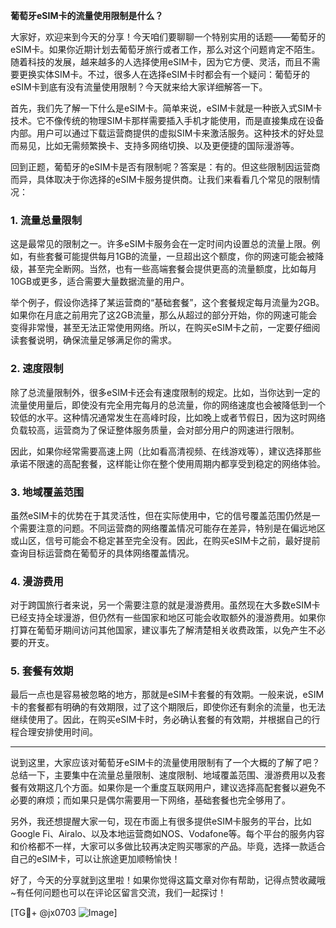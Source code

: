 **葡萄牙eSIM卡的流量使用限制是什么？**

大家好，欢迎来到今天的分享！今天咱们要聊聊一个特别实用的话题——葡萄牙的eSIM卡。如果你近期计划去葡萄牙旅行或者工作，那么对这个问题肯定不陌生。随着科技的发展，越来越多的人选择使用eSIM卡，因为它方便、灵活，而且不需要更换实体SIM卡。不过，很多人在选择eSIM卡时都会有一个疑问：葡萄牙的eSIM卡到底有没有流量使用限制？今天就来给大家详细解答一下。

首先，我们先了解一下什么是eSIM卡。简单来说，eSIM卡就是一种嵌入式SIM卡技术。它不像传统的物理SIM卡那样需要插入手机才能使用，而是直接集成在设备内部。用户可以通过下载运营商提供的虚拟SIM卡来激活服务。这种技术的好处显而易见，比如无需频繁换卡、支持多网络切换、以及更便捷的国际漫游等。

回到正题，葡萄牙的eSIM卡是否有限制呢？答案是：有的。但这些限制因运营商而异，具体取决于你选择的eSIM卡服务提供商。让我们来看看几个常见的限制情况：

### 1. **流量总量限制**
这是最常见的限制之一。许多eSIM卡服务会在一定时间内设置总的流量上限。例如，有些套餐可能提供每月1GB的流量，一旦超出这个额度，你的网速可能会被降级，甚至完全断网。当然，也有一些高端套餐会提供更高的流量额度，比如每月10GB或更多，适合需要大量数据流量的用户。

举个例子，假设你选择了某运营商的“基础套餐”，这个套餐规定每月流量为2GB。如果你在月底之前用完了这2GB流量，那么从超过的部分开始，你的网速可能会变得非常慢，甚至无法正常使用网络。所以，在购买eSIM卡之前，一定要仔细阅读套餐说明，确保流量足够满足你的需求。

### 2. **速度限制**
除了总流量限制外，很多eSIM卡还会有速度限制的规定。比如，当你达到一定的流量使用量后，即使没有完全用完每月的总流量，你的网络速度也会被降低到一个较低的水平。这种情况通常发生在高峰时段，比如晚上或者节假日，因为这时网络负载较高，运营商为了保证整体服务质量，会对部分用户的网速进行限制。

因此，如果你经常需要高速上网（比如看高清视频、在线游戏等），建议选择那些承诺不限速的高配套餐，这样能让你在整个使用周期内都享受到稳定的网络体验。

### 3. **地域覆盖范围**
虽然eSIM卡的优势在于其灵活性，但在实际使用中，它的信号覆盖范围仍然是一个需要注意的问题。不同运营商的网络覆盖情况可能存在差异，特别是在偏远地区或山区，信号可能会不稳定甚至完全没有。因此，在购买eSIM卡之前，最好提前查询目标运营商在葡萄牙的具体网络覆盖情况。

### 4. **漫游费用**
对于跨国旅行者来说，另一个需要注意的就是漫游费用。虽然现在大多数eSIM卡已经支持全球漫游，但仍然有一些国家和地区可能会收取额外的漫游费用。如果你打算在葡萄牙期间访问其他国家，建议事先了解清楚相关收费政策，以免产生不必要的开支。

### 5. **套餐有效期**
最后一点也是容易被忽略的地方，那就是eSIM卡套餐的有效期。一般来说，eSIM卡的套餐都有明确的有效期限，过了这个期限后，即使你还有剩余的流量，也无法继续使用了。因此，在购买eSIM卡时，务必确认套餐的有效期，并根据自己的行程合理安排使用时间。

---

说到这里，大家应该对葡萄牙eSIM卡的流量使用限制有了一个大概的了解了吧？总结一下，主要集中在流量总量限制、速度限制、地域覆盖范围、漫游费用以及套餐有效期这几个方面。如果你是一个重度互联网用户，建议选择高配套餐以避免不必要的麻烦；而如果只是偶尔需要用一下网络，基础套餐也完全够用了。

另外，我还想提醒大家一句，现在市面上有很多提供eSIM卡服务的平台，比如Google Fi、Airalo、以及本地运营商如NOS、Vodafone等。每个平台的服务内容和价格都不一样，大家可以多做比较再决定购买哪家的产品。毕竟，选择一款适合自己的eSIM卡，可以让旅途更加顺畅愉快！

好了，今天的分享就到这里啦！如果你觉得这篇文章对你有帮助，记得点赞收藏哦~有任何问题也可以在评论区留言交流，我们一起探讨！

[TG💪+ @jx0703 ![Image](https://github.com/user-attachments/assets/dbca1d08-cadb-493c-b0ec-ad6f7a83f270)]